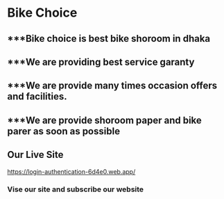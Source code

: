 # Bike Choice
## ***Bike choice is best bike shoroom in dhaka 
## ***We are providing best service garanty
## ***We are provide many times occasion offers and facilities.
## ***We are provide shoroom paper and bike parer as soon as possible

## Our Live Site
https://login-authentication-6d4e0.web.app/

### Vise our site and subscribe our website
